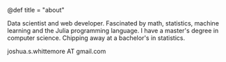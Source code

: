 @def title = "about"

Data scientist and web developer. Fascinated by math, statistics, machine learning and the Julia programming 
language. I have a master's degree in computer science. Chipping away at a bachelor's in statistics.

joshua.s.whittemore AT gmail.com